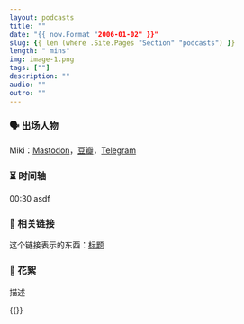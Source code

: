 ```yaml
---
layout: podcasts
title: ""
date: "{{ now.Format "2006-01-02" }}"
slug: {{ len (where .Site.Pages "Section" "podcasts") }}
length: " mins"
img: image-1.png
tags: [""]
description: ""
audio: ""
outro: ""
---
```


### 🗣 出场人物



Miki：[Mastodon](https://m.cmx.im/@mikihau)，[豆瓣](https://www.douban.com/people/49489567/)，[Telegram](https://t.me/liquid_raspberry)


### ⏳ 时间轴

00:30 asdf


### 🔗 相关链接

这个链接表示的东西：[标题](https://google.com)


### 🧨 花絮

描述

{{<audio-tidbits src="" title="">}}
